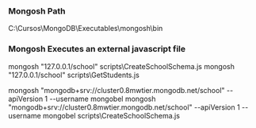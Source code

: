 ### Mongosh Path
C:\Cursos\MongoDB\Executables\mongosh\bin

### Mongosh Executes an external javascript file
mongosh "127.0.0.1/school" scripts\CreateSchoolSchema.js
mongosh "127.0.0.1/school" scripts\GetStudents.js

mongosh "mongodb+srv://cluster0.8mwtier.mongodb.net/school" --apiVersion 1 --username mongobel
mongosh "mongodb+srv://cluster0.8mwtier.mongodb.net/school" --apiVersion 1 --username mongobel scripts\CreateSchoolSchema.js